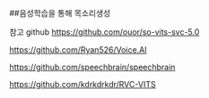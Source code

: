 ##음성학습을 통해 목소리생성

참고 github
https://github.com/ouor/so-vits-svc-5.0

https://github.com/Ryan526/Voice.AI

https://github.com/speechbrain/speechbrain

https://github.com/kdrkdrkdr/RVC-VITS
